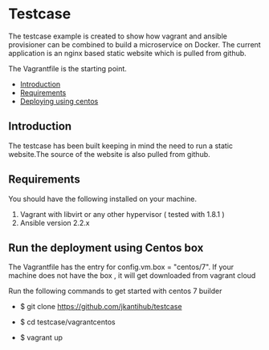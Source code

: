 # Testcase

The testcase example is created to show how vagrant and ansible provisioner can be combined to build a microservice on Docker.
The current application is an nginx based static website which is pulled from github.

The Vagrantfile is the starting point.

* [Introduction](#getting-started)
* [Requirements](#requirements)
* [Deploying using centos](#deploying-centos)

## Introduction
The testcase has been built keeping in mind the need to run a static website.The source of the website is also pulled from github.

## Requirements
You should have the following installed on your machine.

1. Vagrant with libvirt or any other hypervisor ( tested with 1.8.1 )
2. Ansible version 2.2.x

## Run the deployment using Centos box 
The Vagrantfile has the entry for config.vm.box = "centos/7".
If your machine does not have the box , it will get downloaded from vagrant cloud
 
Run the following commands to get started with centos 7 builder

* $ git clone https://github.com/jkantihub/testcase

* $ cd testcase/vagrantcentos

* $ vagrant up
